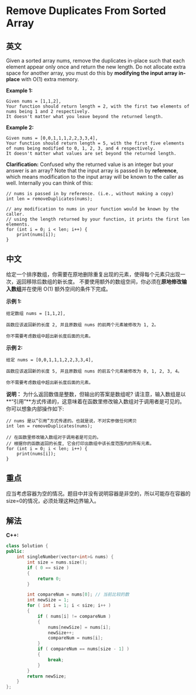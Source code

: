 
# Remove Duplicates From Sorted Array

## 英文
Given a sorted array nums, remove the duplicates in-place such that each element appear only once and return the new length.
Do not allocate extra space for another array, you must do this by **modifying the input array in-place** with O(1) extra memory.

**Example 1:**
```
Given nums = [1,1,2],
Your function should return length = 2, with the first two elements of nums being 1 and 2 respectively.
It doesn't matter what you leave beyond the returned length.
```
**Example 2:**
```
Given nums = [0,0,1,1,1,2,2,3,3,4],
Your function should return length = 5, with the first five elements of nums being modified to 0, 1, 2, 3, and 4 respectively.
It doesn't matter what values are set beyond the returned length.
```
**Clarification:**
Confused why the returned value is an integer but your answer is an array?
Note that the input array is passed in by **reference**, which means modification to the input array will be known to the caller as well.
Internally you can think of this:
```
// nums is passed in by reference. (i.e., without making a copy)
int len = removeDuplicates(nums);

// any modification to nums in your function would be known by the caller.
// using the length returned by your function, it prints the first len elements.
for (int i = 0; i < len; i++) {
    print(nums[i]);
}
```

## 中文
给定一个排序数组，你需要在原地删除重复出现的元素，使得每个元素只出现一次，返回移除后数组的新长度。
不要使用额外的数组空间，你必须在**原地修改输入数组**并在使用 O(1) 额外空间的条件下完成。

**示例 1:**
```
给定数组 nums = [1,1,2], 

函数应该返回新的长度 2, 并且原数组 nums 的前两个元素被修改为 1, 2。 

你不需要考虑数组中超出新长度后面的元素。
```
**示例 2:**
```
给定 nums = [0,0,1,1,1,2,2,3,3,4],

函数应该返回新的长度 5, 并且原数组 nums 的前五个元素被修改为 0, 1, 2, 3, 4。

你不需要考虑数组中超出新长度后面的元素。
```

**说明：**
为什么返回数值是整数，但输出的答案是数组呢?
请注意，输入数组是以**“引用”**方式传递的，这意味着在函数里修改输入数组对于调用者是可见的。
你可以想象内部操作如下:
```
// nums 是以“引用”方式传递的。也就是说，不对实参做任何拷贝
int len = removeDuplicates(nums);

// 在函数里修改输入数组对于调用者是可见的。
// 根据你的函数返回的长度, 它会打印出数组中该长度范围内的所有元素。
for (int i = 0; i < len; i++) {
    print(nums[i]);
}
```

## 重点
应当考虑容器为空的情况。题目中并没有说明容器是非空的，所以可能存在容器的size=0的情况，必须处理这种边界输入。

## 解法
**C++:**
```c++
class Solution {
public:
    int singleNumber(vector<int>& nums) {
        int size = nums.size();
        if ( 0 == size )
        {
            return 0;
        }

        int compareNum = nums[0]; // 当前比较的数
        int newSize = 1;
        for ( int i = 1; i < size; i++ )
        {
            if ( nums[i] != compareNum )
            {
                nums[newSize] = nums[i];
                newSize++;
                compareNum = nums[i];
            }
            if ( compareNum == nums[size - 1] )
            {
                break;
            }
        }
        return newSize;
    }
};
```